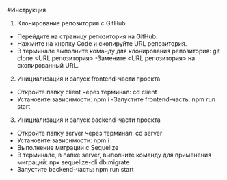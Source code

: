 #Инструкция
1. Клонирование репозитория с GitHub
- Перейдите на страницу репозитория на GitHub.
- Нажмите на кнопку Code и скопируйте URL репозитория.
- В терминале выполните команду для клонирования репозитория:
  git clone <URL репозитория>
-Замените <URL репозитория> на скопированный URL.

2. Инициализация и запуск frontend-части проекта
- Откройте папку client через терминал:
  cd client
- Установите зависимости:
  npm i
-Запустите frontend-часть:
  npm run start

3. Инициализация и запуск backend-части проекта
- Откройте папку server через терминал:
  cd server
- Установите зависимости:
  npm i
- Выполнение миграции с Sequelize
- В терминале, в папке server, выполните команду для применения миграций:
  npx sequelize-cli db:migrate
- Запустите backend-часть:
  npm run start


